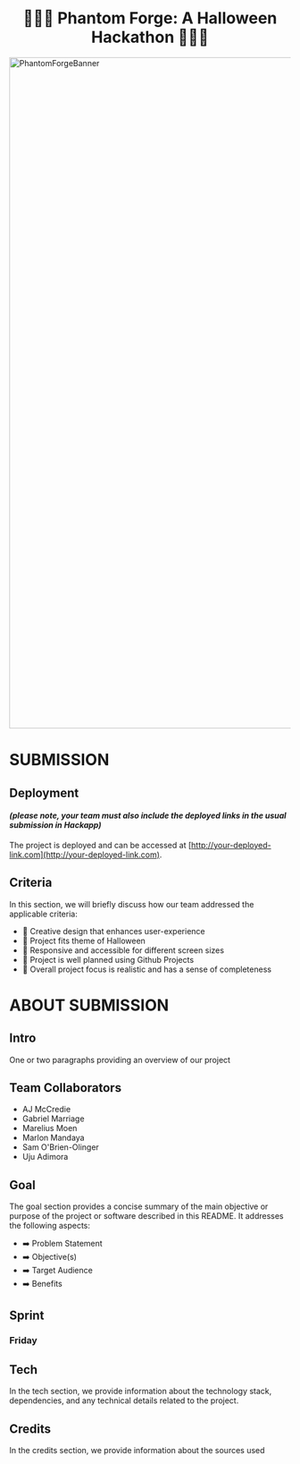 
<h1 align="center"><strong>🎃🎃🎃 Phantom Forge: A Halloween Hackathon 🎃🎃🎃</strong>
</h1>


<img src="https://res.cloudinary.com/djdefbnij/image/upload/v1695815394/October-banner_alm4vx.jpg" alt="PhantomForgeBanner" width="1200"/>

# SUBMISSION
## Deployment
#### _(please note, your team must also include the deployed links in the usual submission in Hackapp)_
The project is deployed and can be accessed at [http://your-deployed-link.com](http://your-deployed-link.com).

## Criteria
In this section, we will briefly discuss how our team addressed the applicable criteria:

- 🎃 Creative design that enhances user-experience
- 🎃 Project fits theme of Halloween
- 🎃 Responsive and accessible for different screen sizes
- 🎃 Project is well planned using Github Projects
- 🎃 Overall project focus is realistic and has a sense of completeness

# ABOUT SUBMISSION
## Intro
One or two paragraphs providing an overview of our project

## Team Collaborators
- AJ McCredie 
- Gabriel Marriage
- Marelius Moen 
- Marlon Mandaya
- Sam O'Brien-Olinger 
- Uju Adimora

## Goal
The goal section provides a concise summary of the main objective or purpose of the project or software described in this README. It addresses the following aspects:

- ➡️ Problem Statement
- ➡️ Objective(s)
- ➡️ Target Audience
- ➡️ Benefits

## Sprint
### Friday

## Tech
In the tech section, we provide information about the technology stack, dependencies, and any technical details related to the project.

## Credits
In the credits section, we provide information about the sources used

